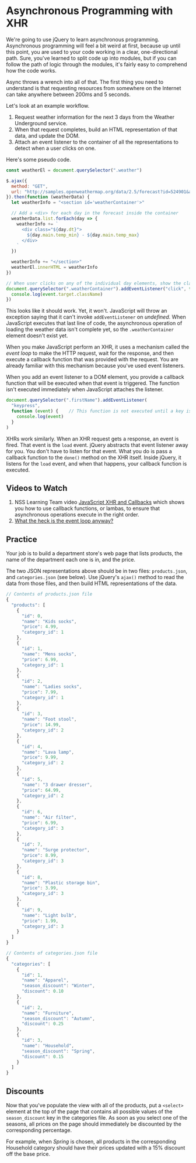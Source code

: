 # Asynchronous Programming with XHR

We're going to use jQuery to learn asynchronous programming. Asynchronous programming will feel a bit weird at first, because up until this point, you are used to your code working in a clear, one-directional path. Sure, you've learned to split code up into modules, but if you can follow the path of logic through the modules, it's fairly easy to comprehend how the code works.

Async throws a wrench into all of that. The first thing you need to understand is that requesting resources from somewhere on the Internet can take anywhere between 200ms and 5 seconds.

Let's look at an example workflow.

1. Request weather information for the next 3 days from the Weather Underground service.
1. When that request completes, build an HTML representation of that data, and update the DOM.
1. Attach an event listener to the container of all the representations to detect when a user clicks on one.

Here's some pseudo code.

```js
const weatherEl = document.querySelector(".weather")

$.ajax({
  method: "GET",
  url: "http://samples.openweathermap.org/data/2.5/forecast?id=524901&appid=b1b15e88fa797225412429c1c50c122a1"
}).then(function (weatherData) {
  let weatherInfo = "<section id='weatherContainer'>"

  // Add a <div> for each day in the forecast inside the container
  weatherData.list.forEach(day => {
    weatherInfo += `
      <div class="${day.dt}">
        ${day.main.temp_min} - ${day.main.temp_max}
      </div>
    `
  })

  weatherInfo += "</section>"
  weatherEl.innerHTML = weatherInfo
})

// When user clicks on any of the individual day elements, show the class name
document.querySelector(".weatherContainer").addEventListener("click", function (event) {
  console.log(event.target.className)
})
```

This looks like it should work. Yet, it won't. JavaScript will throw an exception saying that it can't invoke `addEventListener` on *undefined*. When JavaScript executes that last line of code, the asynchronous operation of loading the weather data isn't complete yet, so the `.weatherContainer` element doesn't exist yet.

When you make JavaScript perform an XHR, it uses a mechanism called the *event loop* to make the HTTP request, wait for the response, and then execute a callback function that was provided with the request. You are already familiar with this mechanism because you've used event listeners.

When you add an event listener to a DOM element, you provide a callback function that will be executed when that event is triggered. The function isn't executed immediately when JavaScript attaches the listener.

```js
document.querySelector(".firstName").addEventListener(
  "keypress",
  function (event) {    // This function is not executed until a key is pressed
    console.log(event)
  }
)
```

XHRs work similarly. When an XHR request gets a response, an event is fired. That event is the `load` event. jQuery abstracts that event listener away for you. You don't have to listen for that event. What you do is pass a callback function to the `done()` method on the XHR itself. Inside jQuery, it listens for the `load` event, and when that happens, your callback function is executed.

## Videos to Watch

1. NSS Learning Team video [JavaScript XHR and Callbacks](https://www.youtube.com/watch?v=2R28EX9QShI&index=6&list=PLX0ucpUE_qIOUsxGNEPpP9yonb4zerVIC) which shows you how to use callback functions, or lambas, to ensure that asynchronous operations execute in the right order.
1. [What the heck is the event loop anyway?](https://www.youtube.com/watch?v=8aGhZQkoFbQ)

## Practice

Your job is to build a department store's web page that lists products, the name of the department each one is in, and the price.

The two JSON representations above should be in two files: `products.json`, and `categories.json` (see below). Use jQuery's `ajax()` method to read the data from those files, and then build HTML representations of the data.

```js
// Contents of products.json file
{
  "products": [
    {
      "id": 0,
      "name": "Kids socks",
      "price": 4.99,
      "category_id": 1
    },
    {
      "id": 1,
      "name": "Mens socks",
      "price": 6.99,
      "category_id": 1
    },
    {
      "id": 2,
      "name": "Ladies socks",
      "price": 7.99,
      "category_id": 1
    },
    {
      "id": 3,
      "name": "Foot stool",
      "price": 14.99,
      "category_id": 2
    },
    {
      "id": 4,
      "name": "Lava lamp",
      "price": 9.99,
      "category_id": 2
    },
    {
      "id": 5,
      "name": "3 drawer dresser",
      "price": 64.99,
      "category_id": 2
    },
    {
      "id": 6,
      "name": "Air filter",
      "price": 6.99,
      "category_id": 3
    },
    {
      "id": 7,
      "name": "Surge protector",
      "price": 8.99,
      "category_id": 3
    },
    {
      "id": 8,
      "name": "Plastic storage bin",
      "price": 3.99,
      "category_id": 3
    },
    {
      "id": 9,
      "name": "Light bulb",
      "price": 1.99,
      "category_id": 3
    }
  ]
}
```

```js
// Contents of categories.json file
{
  "categories": [
    {
      "id": 1,
      "name": "Apparel",
      "season_discount": "Winter",
      "discount": 0.10
    },
    {
      "id": 2,
      "name": "Furniture",
      "season_discount": "Autumn",
      "discount": 0.25
    },
    {
      "id": 3,
      "name": "Household",
      "season_discount": "Spring",
      "discount": 0.15
    }
  ]
}
```

## Discounts

Now that you've populate the view with all of the products, put a `<select>` element at the top of the page that contains all possible values of the `season_discount` key in the categories file. As soon as you select one of the seasons, all prices on the page should immediately be discounted by the corresponding percentage.

For example, when _Spring_ is chosen, all products in the corresponding Household category should have their prices updated with a 15% discount off the base price.
